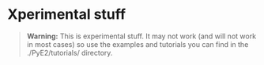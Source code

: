 # Xperimental stuff

 > **Warning:** This is experimental stuff. It may not work (and will not work in most cases) so use the examples and tutorials you can find in the ./PyE2/tutorials/ directory.
